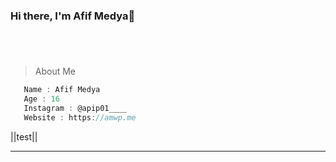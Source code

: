 ### Hi there, I'm Afif Medya👋


#
<br />

> About Me


```js
   Name : Afif Medya
   Age : 16
   Instagram : @apip01____
   Website : https://amwp.me
```

||test||
____

